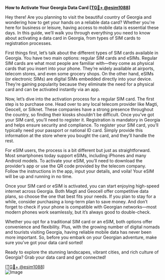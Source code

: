 **How to Activate Your Georgia Data Card [[TG💪+ @esim1088](https://t.me/s/esim1088)]**

Hey there! Are you planning to visit the beautiful country of Georgia and wondering how to get your hands on a reliable data card? Whether you're here for business or leisure, having access to mobile data is essential these days. In this guide, we’ll walk you through everything you need to know about activating a data card in Georgia, from types of SIM cards to registration processes.

First things first, let’s talk about the different types of SIM cards available in Georgia. You have two main options: regular SIM cards and eSIMs. Regular SIM cards are what most people are familiar with—they come as physical cards that you insert into your phone. They’re widely available at airports, telecom stores, and even some grocery shops. On the other hand, eSIMs (or electronic SIMs) are digital SIMs embedded directly into your device. They’re gaining popularity because they eliminate the need for a physical card and can be activated instantly via an app.

Now, let’s dive into the activation process for a regular SIM card. The first step is to purchase one. Head over to any local telecom provider like Magti, Geocell, or Silknet. These companies have a strong presence throughout the country, so finding their kiosks shouldn’t be difficult. Once you’ve got your SIM card, you’ll need to register it. Registration is mandatory in Georgia and helps ensure security and compliance. To register your SIM card, you’ll typically need your passport or national ID card. Simply provide this information at the store where you bought the card, and they’ll handle the rest.

For eSIM users, the process is a bit different but just as straightforward. Most smartphones today support eSIMs, including iPhones and many Android models. To activate your eSIM, you’ll need to download the provider’s app or use the QR code provided by the telecom company. Follow the instructions in the app, input your details, and voila! Your eSIM will be up and running in no time.

Once your SIM card or eSIM is activated, you can start enjoying high-speed internet across Georgia. Both Magti and Geocell offer competitive data plans, so choose the one that best fits your needs. If you plan to stay for a while, consider purchasing a long-term plan to save money. And don’t forget to check if your phone is compatible with Georgian networks—most modern phones work seamlessly, but it’s always good to double-check.

Whether you opt for a traditional SIM card or an eSIM, both options offer convenience and flexibility. Plus, with the growing number of digital nomads and tourists visiting Georgia, having reliable mobile data has never been more important. So, before you embark on your Georgian adventure, make sure you’ve got your data card sorted!

Ready to explore the stunning landscapes, vibrant cities, and rich culture of Georgia? Grab your data card and get connected! 

[[TG💪+ @esim1088](https://t.me/s/esim1088)]  
![Image](https://i.postimg.cc/Y0z9fWf4/image.png)